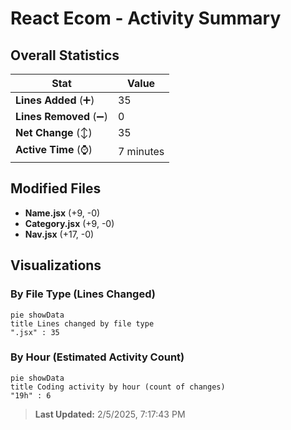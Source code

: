 # React Ecom - Activity Summary 

## Overall Statistics

| Stat                   | Value                                                             |
| ---------------------- | ----------------------------------------------------------------- |
| **Lines Added** (➕)   | 35                                          |
| **Lines Removed** (➖) | 0                                        |
| **Net Change** (↕)    | 35                |
| **Active Time** (⌚)   | 7 minutes |


## Modified Files
- **Name.jsx** (+9, -0)
- **Category.jsx** (+9, -0)
- **Nav.jsx** (+17, -0)

## Visualizations

### By File Type (Lines Changed)

```mermaid
pie showData
title Lines changed by file type
".jsx" : 35
```

### By Hour (Estimated Activity Count)

```mermaid
pie showData
title Coding activity by hour (count of changes)
"19h" : 6
```


> **Last Updated:** 2/5/2025, 7:17:43 PM